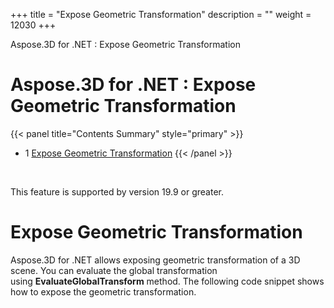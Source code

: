 +++
title = "Expose Geometric Transformation" 
description = "" 
weight = 12030 
+++

Aspose.3D for .NET : Expose Geometric Transformation  

# Aspose.3D for .NET : Expose Geometric Transformation


{{< panel title="Contents Summary" style="primary" >}}
*   1 [Expose Geometric Transformation](#ExposeGeometricTransformation-ExposeGeometricTransformation)
{{< /panel >}}
 

 

This feature is supported by version 19.9 or greater.

# Expose Geometric Transformation

Aspose.3D for .NET allows exposing geometric transformation of a 3D scene. You can evaluate the global transformation using **EvaluateGlobalTransform** method. The following code snippet shows how to expose the geometric transformation.

